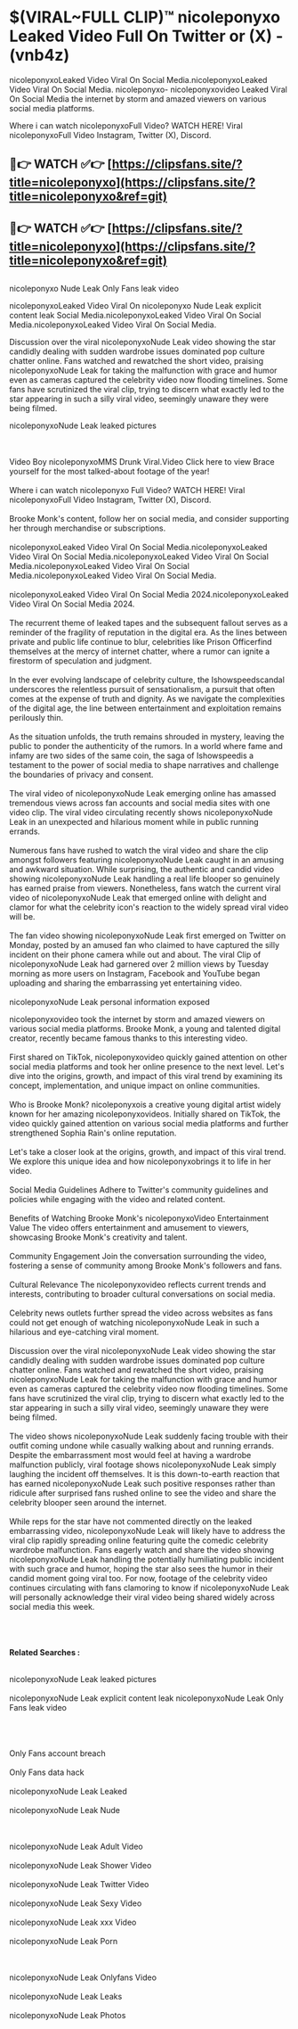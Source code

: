 #  $(VIRAL~FULL CLIP)™ nicoleponyxo Leaked Video Full On Twitter or (X)  - (vnb4z)

nicoleponyxoLeaked Video Viral On Social Media.nicoleponyxoLeaked Video Viral On Social Media.
nicoleponyxo- nicoleponyxovideo Leaked Viral On Social Media the internet by storm and amazed viewers on various social media platforms.

Where i can watch nicoleponyxoFull Video? WATCH HERE! Viral nicoleponyxoFull Video Instagram, Twitter (X), Discord.

## 🔴👉 WATCH ✅👉 [https://clipsfans.site/?title=nicoleponyxo](https://clipsfans.site/?title=nicoleponyxo&ref=git)


## 🔴👉 WATCH ✅👉 [https://clipsfans.site/?title=nicoleponyxo](https://clipsfans.site/?title=nicoleponyxo&ref=git)
##


nicoleponyxo Nude Leak Only Fans leak video 


nicoleponyxoLeaked Video Viral On  nicoleponyxo Nude Leak explicit content leak Social Media.nicoleponyxoLeaked Video Viral On Social Media.nicoleponyxoLeaked Video Viral On Social Media.



Discussion over the viral nicoleponyxoNude Leak video showing the star candidly dealing with sudden wardrobe issues dominated pop culture chatter online. Fans watched and rewatched the short video, praising nicoleponyxoNude Leak for taking the malfunction with grace and humor even as cameras captured the celebrity video now flooding timelines. Some fans have scrutinized the viral clip, trying to discern what exactly led to the star appearing in such a silly viral video, seemingly unaware they were being filmed.


nicoleponyxoNude Leak leaked pictures


  <br>

  <br>
Video Boy nicoleponyxoMMS Drunk Viral.Video Click here to view Brace yourself for the most talked-about footage of the year!
<br><br>
Where i can watch nicoleponyxo Full Video? WATCH HERE! Viral nicoleponyxoFull Video Instagram, Twitter (X), Discord.
<br><br>
Brooke Monk's content, follow her on social media, and consider supporting her through merchandise or subscriptions.
<br><br>
nicoleponyxoLeaked Video Viral On Social Media.nicoleponyxoLeaked Video Viral On Social Media.nicoleponyxoLeaked Video Viral On Social Media.nicoleponyxoLeaked Video Viral On Social Media.nicoleponyxoLeaked Video Viral On Social Media.
<br><br>
nicoleponyxoLeaked Video Viral On Social Media 2024.nicoleponyxoLeaked Video Viral On Social Media 2024.
<br><br>
The recurrent theme of leaked tapes and the subsequent fallout serves as a reminder of the fragility of reputation in the digital era. As the lines between private and public life continue to blur, celebrities like Prison Officerfind themselves at the mercy of internet chatter, where a rumor can ignite a firestorm of speculation and judgment.
<br><br>
In the ever evolving landscape of celebrity culture, the Ishowspeedscandal underscores the relentless pursuit of sensationalism, a pursuit that often comes at the expense of truth and dignity. As we navigate the complexities of the digital age, the line between entertainment and exploitation remains perilously thin.
<br><br>
As the situation unfolds, the truth remains shrouded in mystery, leaving the public to ponder the authenticity of the rumors. In a world where fame and infamy are two sides of the same coin, the saga of Ishowspeedis a testament to the power of social media to shape narratives and challenge the boundaries of privacy and consent.
<br><br>
The viral video of nicoleponyxoNude Leak emerging online has amassed tremendous views across fan accounts and social media sites with one video clip. The viral video circulating recently shows nicoleponyxoNude Leak in an unexpected and hilarious moment while in public running errands.
<br><br>
Numerous fans have rushed to watch the viral video and share the clip amongst followers featuring nicoleponyxoNude Leak caught in an amusing and awkward situation. While surprising, the authentic and candid video showing nicoleponyxoNude Leak handling a real life blooper so genuinely has earned praise from viewers. Nonetheless, fans watch the current viral video of nicoleponyxoNude Leak that emerged online with delight and clamor for what the celebrity icon's reaction to the widely spread viral video will be.
<br><br>
The fan video showing nicoleponyxoNude Leak first emerged on Twitter on Monday, posted by an amused fan who claimed to have captured the silly incident on their phone camera while out and about. The viral Clip of nicoleponyxoNude Leak had garnered over 2 million views by Tuesday morning as more users on Instagram, Facebook and YouTube began uploading and sharing the embarrassing yet entertaining video.
<br><br>
nicoleponyxoNude Leak personal information exposed

nicoleponyxovideo took the internet by storm and amazed viewers on various social media platforms. Brooke Monk, a young and talented digital creator, recently became famous thanks to this interesting video.
<br><br>
First shared on TikTok, nicoleponyxovideo quickly gained attention on other social media platforms and took her online presence to the next level. Let's dive into the origins, growth, and impact of this viral trend by examining its concept, implementation, and unique impact on online communities.
<br><br>
Who is Brooke Monk? nicoleponyxois a creative young digital artist widely known for her amazing nicoleponyxovideos. Initially shared on TikTok, the video quickly gained attention on various social media platforms and further strengthened Sophia Rain's online reputation.
<br><br>
Let's take a closer look at the origins, growth, and impact of this viral trend. We explore this unique idea and how nicoleponyxobrings it to life in her video.
<br><br>
Social Media Guidelines Adhere to Twitter's community guidelines and policies while engaging with the video and related content.
<br><br>
Benefits of Watching Brooke Monk's nicoleponyxoVideo Entertainment Value The video offers entertainment and amusement to viewers, showcasing Brooke Monk's creativity and talent.
<br><br>
Community Engagement Join the conversation surrounding the video, fostering a sense of community among Brooke Monk's followers and fans.
<br><br>
Cultural Relevance The nicoleponyxovideo reflects current trends and interests, contributing to broader cultural conversations on social media.
<br><br>
Celebrity news outlets further spread the video across websites as fans could not get enough of watching nicoleponyxoNude Leak in such a hilarious and eye-catching viral moment.
<br><br>
Discussion over the viral nicoleponyxoNude Leak video showing the star candidly dealing with sudden wardrobe issues dominated pop culture chatter online. Fans watched and rewatched the short video, praising nicoleponyxoNude Leak for taking the malfunction with grace and humor even as cameras captured the celebrity video now flooding timelines. Some fans have scrutinized the viral clip, trying to discern what exactly led to the star appearing in such a silly viral video, seemingly unaware they were being filmed.
<br><br>
The video shows nicoleponyxoNude Leak suddenly facing trouble with their outfit coming undone while casually walking about and running errands. Despite the embarrassment most would feel at having a wardrobe malfunction publicly, viral footage shows nicoleponyxoNude Leak simply laughing the incident off themselves. It is this down-to-earth reaction that has earned nicoleponyxoNude Leak such positive responses rather than ridicule after surprised fans rushed online to see the video and share the celebrity blooper seen around the internet.
<br><br>
While reps for the star have not commented directly on the leaked embarrassing video, nicoleponyxoNude Leak will likely have to address the viral clip rapidly spreading online featuring quite the comedic celebrity wardrobe malfunction. Fans eagerly watch and share the video showing nicoleponyxoNude Leak handling the potentially humiliating public incident with such grace and humor, hoping the star also sees the humor in their candid moment going viral too. For now, footage of the celebrity video continues circulating with fans clamoring to know if nicoleponyxoNude Leak will personally acknowledge their viral video being shared widely across social media this week.
<br><br>

<br><br>
<strong>Related Searches :</strong>
<br><br>

nicoleponyxoNude Leak leaked pictures
<br><br>
nicoleponyxoNude Leak explicit content leak
nicoleponyxoNude Leak Only Fans leak video
<br><br>

<br><br>
Only Fans account breach
<br><br>
Only Fans data hack
<br><br>
nicoleponyxoNude Leak Leaked
<br><br>
nicoleponyxoNude Leak Nude

<br><br>
nicoleponyxoNude Leak Adult Video
<br><br>
nicoleponyxoNude Leak Shower Video
<br><br>
nicoleponyxoNude Leak Twitter Video
<br><br>
nicoleponyxoNude Leak Sexy Video
<br><br>
nicoleponyxoNude Leak xxx Video
<br><br>
nicoleponyxoNude Leak Porn

<br><br>
nicoleponyxoNude Leak Onlyfans Video
<br><br>
nicoleponyxoNude Leak Leaks
<br><br>
nicoleponyxoNude Leak Photos